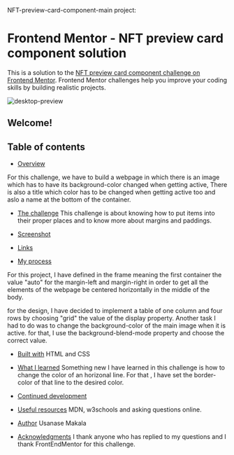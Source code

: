 NFT-preview-card-component-main project:


# Frontend Mentor - NFT preview card component solution

This is a solution to the [NFT preview card component challenge on Frontend Mentor](https://www.frontendmentor.io/challenges/nft-preview-card-component-SbdUL_w0U). 
Frontend Mentor challenges help you improve your coding skills by building realistic projects. 


![desktop-preview](https://user-images.githubusercontent.com/60264357/170010887-de0c280a-5302-44dc-ad23-30d7e181d1ac.jpg)




## Welcome!


## Table of contents

- [Overview](#overview)

For this challenge, we have to build a webpage in which there is an image which has to 
have its background-color changed when getting active, There is also a title which 
color has to be changed when getting active too and aslo a name at the bottom of 
the container. 

  - [The challenge](#the-challenge)
This challenge is about knowing how to put items into their proper places and to 
know more about margins and paddings.

  - [Screenshot](#screenshot)
  - [Links](#links)
- [My process](#my-process)

For this project, I have defined in the frame meaning the first container the value "auto" 
for the margin-left and margin-right in order to get all the elements of the webpage be 
centered horizontally in the middle of the body.

for the design, I have decided to implement a table of one column and four rows 
by choosing "grid" the value of the display property.
Another task I had to do was to change the background-color of the main image when it is active.
for that, I use the background-blend-mode property and choose the correct value.

  - [Built with](#built-with)
HTML and CSS

  - [What I learned](#what-i-learned)
Something new I have learned in this challenge is how to change the color of an horizonal line. For that , I have set the border-color of that
line to the desired color.

  - [Continued development](#continued-development)
  - [Useful resources](#useful-resources)
MDN, w3schools and asking questions online.

- [Author](#author)
Usanase Makala

- [Acknowledgments](#acknowledgments)
I thank anyone who has replied to my questions and I thank FrontEndMentor for this challenge.

